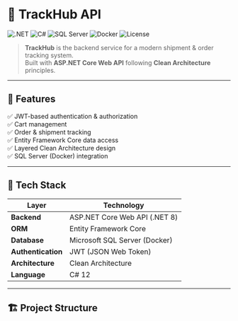 # 🧭 TrackHub API

![.NET](https://img.shields.io/badge/.NET-8.0-blue?logo=dotnet&logoColor=white)
![C#](https://img.shields.io/badge/C%23-Programming-orange?logo=csharp)
![SQL Server](https://img.shields.io/badge/Database-SQL%20Server-red?logo=microsoftsqlserver)
![Docker](https://img.shields.io/badge/Docker-Enabled-blue?logo=docker)
![License](https://img.shields.io/badge/license-MIT-green)

> **TrackHub** is the backend service for a modern shipment & order tracking system.  
> Built with **ASP.NET Core Web API** following **Clean Architecture** principles.

---

## 🌟 Features

✅ JWT-based authentication & authorization  
✅ Cart management  
✅ Order & shipment tracking  
✅ Entity Framework Core data access  
✅ Layered Clean Architecture design  
✅ SQL Server (Docker) integration  

---

## 🧩 Tech Stack

| Layer | Technology |
|--------|-------------|
| **Backend** | ASP.NET Core Web API (.NET 8) |
| **ORM** | Entity Framework Core |
| **Database** | Microsoft SQL Server (Docker) |
| **Authentication** | JWT (JSON Web Token) |
| **Architecture** | Clean Architecture |
| **Language** | C# 12 |

---

## 🏗️ Project Structure
